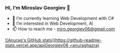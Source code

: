 ### Hi, I’m Miroslav Georgiev 👋


- 🌱 I’m currently learning Web Development with C#
- 👀 I’m interested in Web Development, AI
- 📫 How to reach me - miro.georgiev06@gmail.com

[![Anurag's GitHub stats](https://github-readme-stats.vercel.app/apiGeorgiev06
=anuraghazra)](https://github.com/anuraghazra/github-readme-stats)
